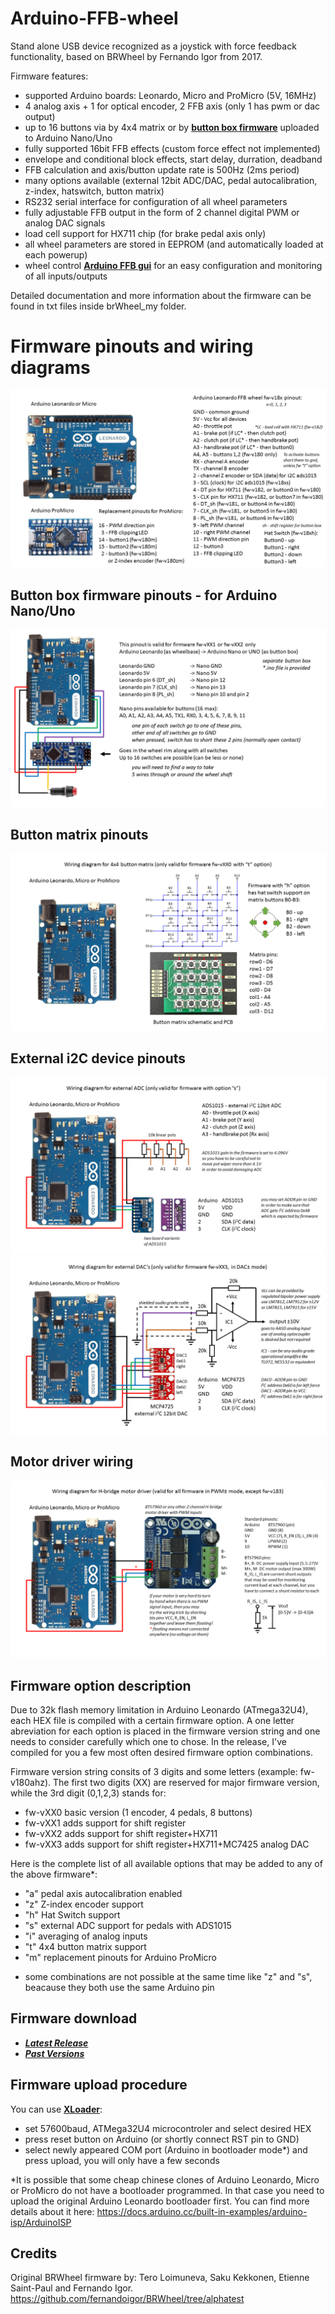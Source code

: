 # Arduino-FFB-wheel
Stand alone USB device recognized as a joystick with force feedback functionality, based on BRWheel by Fernando Igor from 2017.

Firmware features:
- supported Arduino boards: Leonardo, Micro and ProMicro (5V, 16MHz)
- 4 analog axis + 1 for optical encoder, 2 FFB axis (only 1 has pwm or dac output)
- up to 16 buttons via by 4x4 matrix or by **[button box firmware](https://github.com/ranenbg/Arduino-FFB-wheel/tree/master/tx_rw_ferrari_458_wheel_emu_16buttons)** uploaded to Arduino Nano/Uno
- fully supported 16bit FFB effects (custom force effect not implemented)
- envelope and conditional block effects, start delay, durration, deadband
- FFB calculation and axis/button update rate is 500Hz (2ms period)
- many options available (external 12bit ADC/DAC, pedal autocalibration, z-index, hatswitch, button matrix)
- RS232 serial interface for configuration of all wheel parameters
- fully adjustable FFB output in the form of 2 channel digital PWM or analog DAC signals
- load cell support for HX711 chip (for brake pedal axis only)
- all wheel parameters are stored in EEPROM (and automatically loaded at each powerup)
- wheel control **[Arduino FFB gui](https://github.com/ranenbg/Arduino-FFB-gui)** for an easy configuration and monitoring of all inputs/outputs 

Detailed documentation and more information about the firmware can be found in txt files inside brWheel_my folder.

# Firmware pinouts and wiring diagrams
![plot](./brWheel_my/Firmware-v18x%20pinout.png)
## Button box firmware pinouts - for Arduino Nano/Uno
![plot](./brWheel_my/Firmware-vXX1%20button%20box%20pinout.png)
## Button matrix pinouts
![plot](./brWheel_my/button_matrix_wiring_diagram.png)
## External i2C device pinouts
![plot](./brWheel_my/ads1015_wiring_diagram.png)
![plot](./brWheel_my/mcp4725_wiring_diagram.png)
## Motor driver wiring
![plot](./brWheel_my/bts7960_wiring_diagram.png)

## Firmware option description
Due to 32k flash memory limitation in Arduino Leonardo (ATmega32U4), each HEX file is compiled with a certain firmware option. A one letter abreviation for each option is placed in the firmware version string and one needs to consider carefully which one to chose. In the release, I've compiled for you a few most often desired firmware option combinations.

Firmware version string consits of 3 digits and some letters (example: fw-v180ahz). The first two digits (XX) are reserved for major firmware version, while the 3rd digit (0,1,2,3) stands for:
- fw-vXX0 basic version (1 encoder, 4 pedals, 8 buttons)
- fw-vXX1 adds support for shift register 
- fw-vXX2 adds support for shift register+HX711
- fw-vXX3 adds support for shift register+HX711+MC7425 analog DAC

 Here is the complete list of all available options that may be added to any of the above firmware*:
- "a" pedal axis autocalibration enabled
- "z" Z-index encoder support
- "h" Hat Switch support
- "s" external ADC support for pedals with ADS1015
- "i" averaging of analog inputs
- "t" 4x4 button matrix support
- "m" replacement pinouts for Arduino ProMicro

* some combinations are not possible at the same time like "z" and "s", beacause they both use the same Arduino pin

## Firmware download

+ ***[Latest Release](https://github.com/ranenbg/Arduino-FFB-wheel/releases/latest)***
+ ***[Past Versions](https://github.com/ranenbg/Arduino-FFB-wheel/releases)***

## Firmware upload procedure
You can use **[XLoader](https://github.com/ranenbg/Arduino-FFB-wheel/tree/master/XLoader)**:
- set 57600baud, ATMega32U4 microcontroler and select desired HEX
- press reset button on Arduino (or shortly connect RST pin to GND)
- select newly appeared COM port (Arduino in bootloader mode*) and press upload, you will only have a few seconds

*It is possible that some cheap chinese clones of Arduino Leonardo, Micro or ProMicro do not have a bootloader programmed. In that case you need to upload the original Arduino Leonardo bootloader first. You can find more details about it here: https://docs.arduino.cc/built-in-examples/arduino-isp/ArduinoISP

## Credits

Original BRWheel firmware by: Tero Loimuneva, Saku Kekkonen, Etienne Saint-Paul and Fernando Igor.
https://github.com/fernandoigor/BRWheel/tree/alphatest
